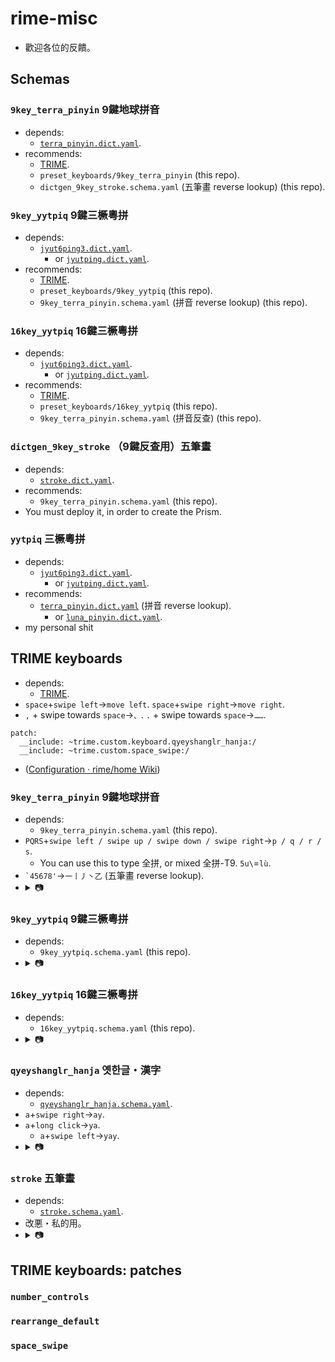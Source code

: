 # rime-misc
* 歡迎各位的反饋。

## Schemas

### `9key_terra_pinyin` 9鍵地球拼音
* depends:
  * [`terra_pinyin.dict.yaml`](https://github.com/rime/rime-terra-pinyin).
* recommends:
  * [TRIME](https://github.com/osfans/trime).
  * `preset_keyboards/9key_terra_pinyin` (this repo).
  * `dictgen_9key_stroke.schema.yaml` (五筆畫 reverse lookup) (this repo).

### `9key_yytpiq` 9鍵三橛粵拼
* depends:
  * [`jyut6ping3.dict.yaml`](https://github.com/sgalal/rime-cantonese).
    * or [`jyutping.dict.yaml`](https://github.com/rime/rime-jyutping).
* recommends:
  * [TRIME](https://github.com/osfans/trime).
  * `preset_keyboards/9key_yytpiq` (this repo).
  * `9key_terra_pinyin.schema.yaml` (拼音 reverse lookup) (this repo).

### `16key_yytpiq` 16鍵三橛粵拼
* depends:
  * [`jyut6ping3.dict.yaml`](https://github.com/sgalal/rime-cantonese).
    * or [`jyutping.dict.yaml`](https://github.com/rime/rime-jyutping).
* recommends:
  * [TRIME](https://github.com/osfans/trime).
  * `preset_keyboards/16key_yytpiq` (this repo).
  * `9key_terra_pinyin.schema.yaml` (拼音反查) (this repo).

### `dictgen_9key_stroke` （9鍵反查用）五筆畫
* depends:
  * [`stroke.dict.yaml`](https://github.com/rime/rime-stroke).
* recommends:
  * `9key_terra_pinyin.schema.yaml` (this repo).
* You must deploy it, in order to create the Prism.

### `yytpiq` 三橛粵拼
* depends:
  * [`jyut6ping3.dict.yaml`](https://github.com/sgalal/rime-cantonese).
    * or [`jyutping.dict.yaml`](https://github.com/rime/rime-jyutping).
* recommends:
  * [`terra_pinyin.dict.yaml`](https://github.com/rime/rime-terra-pinyin) (拼音 reverse lookup).
    * or [`luna_pinyin.dict.yaml`](https://github.com/rime/rime-luna-pinyin).
* my personal shit

## TRIME keyboards
* depends:
  * [TRIME](https://github.com/osfans/trime).
* `space`+`swipe left`→`move left`. `space`+`swipe right`→`move right`.
* `,` + swipe towards `space`→`、`. `.` + swipe towards `space`→`……`.

```
patch:
  __include: ~trime.custom.keyboard.qyeyshanglr_hanja:/
  __include: ~trime.custom.space_swipe:/
```
* ([Configuration &middot; rime/home Wiki](https://github.com/rime/home/wiki/Configuration))

### `9key_terra_pinyin` 9鍵地球拼音
* depends:
  * `9key_terra_pinyin.schema.yaml` (this repo).
* `PQRS`+`swipe left / swipe up / swipe down / swipe right`→`p / q / r / s`.
  * You can use this to type 全拼, or mixed 全拼-T9. `5u\`=`lù`.
* <code>&#96;45678'</code>→`一丨丿丶乙` (五筆畫 reverse lookup).
* <details><summary>📷</summary><img alt="9鍵地球拼音" src="https://raw.githubusercontent.com/szc126/rime-misc/img/img/trime-9key_terra_pinyin-1_0_0.png" /><img alt="9鍵地球拼音" src="https://raw.githubusercontent.com/szc126/rime-misc/img/img/trime-9key_terra_pinyin-1_0_0-stroke.png" /></details>

### `9key_yytpiq` 9鍵三橛粵拼
* depends:
  * `9key_yytpiq.schema.yaml` (this repo).
* <details><summary>📷</summary><img alt="9鍵三橛粵拼" src="https://raw.githubusercontent.com/szc126/rime-misc/img/img/trime-9key_yytpiq-1_0_0.png" /><img alt="9鍵三橛粵拼" src="https://raw.githubusercontent.com/szc126/rime-misc/img/img/trime-9key_yytpiq-1_0_0-pinyin.png" /></details>

### `16key_yytpiq` 16鍵三橛粵拼
* depends:
  * `16key_yytpiq.schema.yaml` (this repo).
* <details><summary>📷</summary><img alt="16鍵三橛粵拼" src="https://raw.githubusercontent.com/szc126/rime-misc/img/img/trime-16key_yytpiq-2_0_0.png" /></details>

### `qyeyshanglr_hanja` 옛한글・漢字
* depends:
  * [`qyeyshanglr_hanja.schema.yaml`](https://github.com/biopolyhedron/rime-qyeyshanglr-hanja).
* `a`+`swipe right`→`ay`.
* `a`+`long click`→`ya`.
  * `a`+`swipe left`→`yay`.
* <details><summary>📷</summary><img alt="옛한글・漢字" src="https://raw.githubusercontent.com/szc126/rime-misc/img/img/trime-qyeyshanglr_hanja-1_0_0.png" /></details>

### `stroke` 五筆畫
* depends:
  * [`stroke.schema.yaml`](https://github.com/rime/rime-stroke).
* 改悪・私的用。
* <details><summary>📷</summary><img alt="五筆畫" src="https://raw.githubusercontent.com/szc126/rime-misc/img/img/trime-stroke-1_0_0.png" /></details>

## TRIME keyboards: patches

### `number_controls`

### `rearrange_default`

### `space_swipe`
